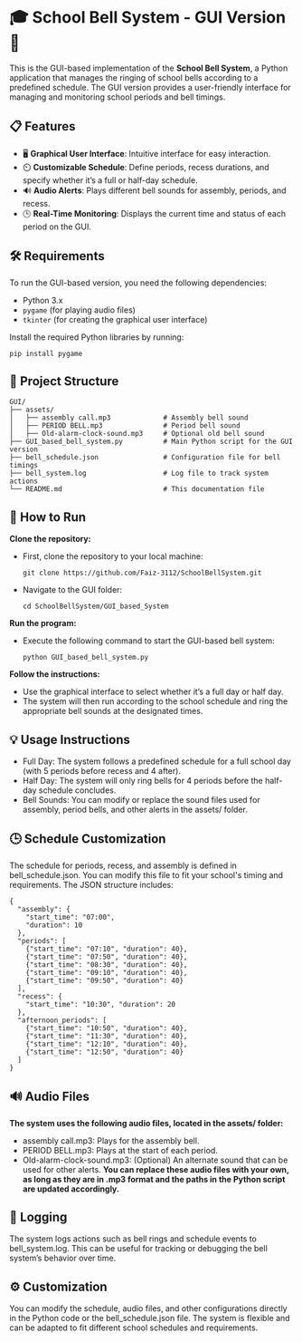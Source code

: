 # 🎓 School Bell System - GUI Version 🔔

This is the GUI-based implementation of the **School Bell System**, a Python application that manages the ringing of school bells according to a predefined schedule. The GUI version provides a user-friendly interface for managing and monitoring school periods and bell timings.

## 📋 Features

- 🖥️ **Graphical User Interface**: Intuitive interface for easy interaction.
- ⏲️ **Customizable Schedule**: Define periods, recess durations, and specify whether it’s a full or half-day schedule.
- 🔊 **Audio Alerts**: Plays different bell sounds for assembly, periods, and recess.
- 🕒 **Real-Time Monitoring**: Displays the current time and status of each period on the GUI.

## 🛠️ Requirements

To run the GUI-based version, you need the following dependencies:

- Python 3.x
- `pygame` (for playing audio files)
- `tkinter` (for creating the graphical user interface)

Install the required Python libraries by running:

```
pip install pygame
```
## 📂 Project Structure
  ```
  GUI/
  ├── assets/
  │   ├── assembly call.mp3             # Assembly bell sound
  │   ├── PERIOD BELL.mp3               # Period bell sound
  │   ├── Old-alarm-clock-sound.mp3     # Optional old bell sound
  ├── GUI_based_bell_system.py          # Main Python script for the GUI version
  ├── bell_schedule.json                # Configuration file for bell timings
  ├── bell_system.log                   # Log file to track system actions
  └── README.md                         # This documentation file
  ```
## 🚀 How to Run
**Clone the repository:**
- First, clone the repository to your local machine:

      git clone https://github.com/Faiz-3112/SchoolBellSystem.git
  
- Navigate to the GUI folder:

      cd SchoolBellSystem/GUI_based_System
**Run the program:** 

- Execute the following command to start the GUI-based bell system:

      python GUI_based_bell_system.py
  
**Follow the instructions:**

- Use the graphical interface to select whether it’s a full day or half day.
- The system will then run according to the school schedule and ring the appropriate bell sounds at the designated times.

## 💡 Usage Instructions
- Full Day: The system follows a predefined schedule for a full school day (with 5 periods before recess and 4 after).
- Half Day: The system will only ring bells for 4 periods before the half-day schedule concludes.
- Bell Sounds: You can modify or replace the sound files used for assembly, period bells, and other alerts in the assets/ folder.
## 🕒 Schedule Customization
The schedule for periods, recess, and assembly is defined in bell_schedule.json. You can modify this file to fit your school's timing and requirements. The JSON structure includes:
```
{
  "assembly": {
    "start_time": "07:00",
    "duration": 10
  },
  "periods": [
    {"start_time": "07:10", "duration": 40},
    {"start_time": "07:50", "duration": 40},
    {"start_time": "08:30", "duration": 40},
    {"start_time": "09:10", "duration": 40},
    {"start_time": "09:50", "duration": 40}
  ],
  "recess": {
    "start_time": "10:30", "duration": 20
  },
  "afternoon_periods": [
    {"start_time": "10:50", "duration": 40},
    {"start_time": "11:30", "duration": 40},
    {"start_time": "12:10", "duration": 40},
    {"start_time": "12:50", "duration": 40}
  ]
}
```
## 🔊 Audio Files
**The system uses the following audio files, located in the assets/ folder:**

- assembly call.mp3: Plays for the assembly bell.
- PERIOD BELL.mp3: Plays at the start of each period.
- Old-alarm-clock-sound.mp3: (Optional) An alternate sound that can be used for other alerts.
**You can replace these audio files with your own, as long as they are in .mp3 format and the paths in the Python script are updated accordingly.**

## 📝 Logging
The system logs actions such as bell rings and schedule events to bell_system.log. This can be useful for tracking or debugging the bell system’s behavior over time.

## ⚙️ Customization
You can modify the schedule, audio files, and other configurations directly in the Python code or the bell_schedule.json file. The system is flexible and can be adapted to fit different school schedules and requirements.
